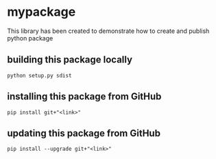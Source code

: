 # mypackage
This library has been created to demonstrate how to create and publish python package

## building this package locally
`python setup.py sdist`

## installing this package from GitHub
`pip install git+"<link>"`

## updating this package from GitHub
`pip install --upgrade git+"<link>"`

